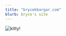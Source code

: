```yaml
---
title: "brycekbargar.com"
blurb: bryce's site
---
```


![kitty!](http://i.giphy.com/XQebwq1LPmTWU.gif "cute cat")
